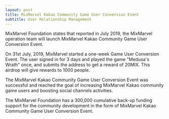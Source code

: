 ```yaml
---
layout: post
title: MixMarvel Kakao Community Game User Conversion Event
subtitle: User Relationship Management
---
```


MixMarvel Foundation states that reported in July 2019, the MixMarvel operation team will launch MixMarvel Kakao Community Game User Conversion Event.

On 31st July, 2019, MixMarvel started a one-week Game User Conversion Event. The user signed in for 3 days and played the game "Medusa's Wrath" once, and submits the address to get a reward of 20MIX. This airdrop will give rewards to 1000 people.

The MixMarvel Kakao Community Game User Conversion Event was successful and reached the goal of increasing MixMarvel Kakao community game users and boosting social channels activities.

The MixMarvel Foundation has a 300,000 cumulative back-up funding support for the community development in the form of MixMarvel Kakao Community Game User Conversion Event. 

